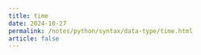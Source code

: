 ```yaml
---
title: time
date: 2024-10-27
permalink: /notes/python/syntax/data-type/time.html
article: false
---
```

